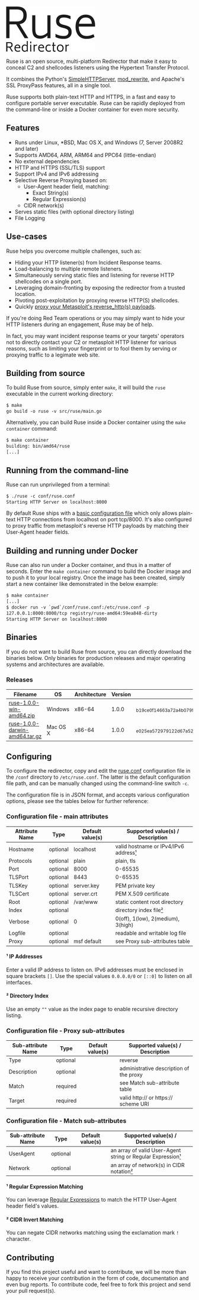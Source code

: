 ![Ruse Logo](docs/images/ruse_240x122.png "Ruse - Redirector")

Ruse is an open source, multi-platform Redirector that make it easy to conceal
C2 and shellcodes listeners using the Hypertext Transfer Protocol.

It combines the Python's
[SimpleHTTPServer](https://docs.python.org/2/library/simplehttpserver.html),
[mod_rewrite](https://httpd.apache.org/docs/current/mod/mod_rewrite.html),
and Apache's SSL ProxyPass features, all in a single tool.

Ruse supports both plain-text HTTP and HTTPS, in a fast and easy to configure
portable server executable. Ruse can be rapidly deployed from the command-line
or inside a Docker container for even more security.

## Features
 * Runs under Linux, \*BSD, Mac OS X, and Windows (7, Server 2008R2 and later)
 * Supports AMD64, ARM, ARM64 and PPC64 (little-endian)
 * No external dependencies
 * HTTP and HTTPS (SSL/TLS) support
 * Support IPv4 and IPv6 addressing
 * Selective Reverse Proxying based on:
   * User-Agent header field, matching:
     * Exact String(s)
     * Regular Expression(s)
   * CIDR network(s)
 * Serves static files (with optional directory listing)
 * File Logging
 
## Use-cases
Ruse helps you overcome multiple challenges, such as:
 * Hiding your HTTP listener(s) from Incident Response teams.
 * Load-balancing to multiple remote listeners.
 * Simultaneously serving static files and listening for reverse HTTP shellcodes on a single port.
 * Leveraging domain-fronting by exposing the redirector from a trusted location.
 * Pivoting post-exploitation by proxying reverse HTTP(S) shellcodes.
 * Quickly [proxy your Metasploit's reverse_http(s) payloads](docs/msf-reverse-https.md).

If you're doing Red Team operations or you may simply want to hide your HTTP
listeners during an engagement, Ruse may be of help.

In fact, you may want incident response teams or your targets' operators not to
directly contact your C2 or metasploit HTTP listener for various reasons, such
as limiting your fingerprint or to fool them by serving or proxying traffic to
a legimate web site.

## Building from source
To build Ruse from source, simply enter `make`, it will build the `ruse`
executable in the current working directory:
```
$ make
go build -o ruse -v src/ruse/main.go
```

Alternatively, you can build Ruse inside a Docker container using the `make
container` command:
```
$ make container
building: bin/amd64/ruse
[...]
```

## Running from the command-line
Ruse can run unprivileged from a terminal:
```
$ ./ruse -c conf/ruse.conf
Starting HTTP Server on localhost:8000
```
By default Ruse ships with a [basic configuration file](conf/ruse.conf)
which only allows plain-text HTTP connections from localhost on port tcp/8000.
It's also configured to proxy traffic from metasploit's reverse HTTP payloads
by matching their User-Agent header fields.

## Building and running under Docker
Ruse can also run under a Docker container, and thus in a matter of seconds.
Enter the `make container` command to build the Docker image and to push it to
your local registry. Once the image has been created, simply start a new
container like demonstrated in the below example:
```
$ make container
[...]
$ docker run -v `pwd`/conf/ruse.conf:/etc/ruse.conf -p 127.0.0.1:8000:8000/tcp registry/ruse-amd64:59ea848-dirty
Starting HTTP Server on localhost:8000
```

## Binaries
If you do not want to build Ruse from source, you can directly download the binaries below. Only binaries for production releases and major operating systems and architectures are available.

### Releases
| Filename                                                                                                          | OS        | Architecture  | Version | SHA256 Checksum                                                             |
|-------------------------------------------------------------------------------------------------------------------|-----------|---------------|---------|-----------------------------------------------------------------------------|
| [ruse-1.0.0-win-amd64.zip](//github.com/e3prom/ruse/releases/download/1.0.0/ruse-1.0.0-win-amd64.zip)             | Windows   | x86-64        | 1.0.0   | <sub>b19ce0f14663a72a4b079f4d08eb53fe28cf5e719797132730619b3066071d50</sub> |
| [ruse-1.0.0-darwin-amd64.tar.gz](//github.com/e3prom/ruse/releases/download/1.0.0/ruse-1.0.0-darwin-amd64.tar.gz) | Mac OS X  | x86-64        | 1.0.0   | <sub>e025ea572979122d67a521a09af65c739a4d7bebc8316d7c8efc920287fbe464</sub> |

## Configuring
To configure the redirector, copy and edit the [ruse.conf](conf/ruse.conf)
configuration file in the `/conf` directory to `/etc/ruse.conf`. The latter is
the default configuration file path, and can be manually changed using the
command-line switch `-c`.

The configuration file is in JSON format, and accepts various configuration
options, please see the tables below for further reference:

### Configuration file - main attributes
| Attribute Name | Type     | Default value(s) | Supported value(s) / Description        |
|----------------|----------|------------------|-----------------------------------------|
| Hostname       | optional | localhost        | valid hostname or IPv4/IPv6 address[¹]  |
| Protocols      | optional | plain            | plain, tls                              |
| Port           | optional | 8000             | 0-65535                                 |
| TLSPort        | optional | 8443             | 0-65535                                 |
| TLSKey         | optional | server.key       | PEM private key                         |
| TLSCert        | optional | server.crt       | PEM X.509 certificate                   |
| Root           | optional | /var/www         | static content root directory           |
| Index          | optional |                  | directory index file[²]                 |
| Verbose        | optional | 0                | 0(off), 1(low), 2(medium), 3(high)      |
| Logfile        | optional |                  | readable and writable log file          |
| Proxy          | optional | msf default      | see Proxy sub-attributes table          |

#### ¹ IP Addresses
[¹]:#-ip-addresses
Enter a valid IP address to listen on. IPv6 addresses must be enclosed in
square brackets `[]`. Use the special values `0.0.0.0/0` or `[::0]` to listen
on all interfaces.

#### ² Directory Index
[²]:#-directory-index
Use an empty `""` value as the index page to enable recursive directory
listing.

### Configuration file - Proxy sub-attributes
| Sub-attribute Name | Type     | Default value(s) | Supported value(s) / Description        |
|--------------------|----------|------------------|-----------------------------------------|
| Type               | optional |                  | reverse                                 |
| Description        | optional |                  | administrative description of the proxy |
| Match              | required |                  | see Match sub-attribute table           |
| Target             | required |                  | valid http:// or https:// scheme URI    |

### Configuration file - Match sub-attributes
| Sub-attribute Name | Type     | Default value(s) | Supported value(s) / Description                             |
|--------------------|----------|------------------|--------------------------------------------------------------|
| UserAgent          | optional |                  | an array of valid User-Agent string or Regular Expression[¹] |
| Network            | optional |                  | an array of network(s) in CIDR notation[²]                   |

#### ¹ Regular Expression Matching
[¹]:#-regular-expression-matching
You can leverage [Regular
Expressions](https://en.wikipedia.org/wiki/Regular_expression) to match the
HTTP User-Agent header field's values.

#### ² CIDR Invert Matching
[²]:#-cidr-invert-matching
You can negate CIDR networks matching using the exclamation mark `!` character.

## Contributing
If you find this project useful and want to contribute, we will be more than
happy to receive your contribution in the form of code, documentation and even
bug reports. To contribute code, feel free to fork this project and send your
pull request(s).
